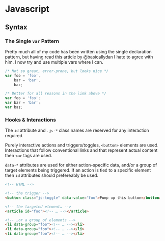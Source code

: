 # Javascript

## Syntax

### The Single `var` Pattern
Pretty much all of my code has been written using the single declaration pattern, but having read [this article](http://danielhough.co.uk/blog/single-var-pattern-rant) by [@basicallydan](http://twitter.com/basicallydan) I hate to agree with him. I now try and use multiple vars where I can.

```js
/* Not so great, error-prone, but looks nice */
var foo = 'foo',
	bar = 'bar',
	baz;

/* Better for all reasons in the link above */
var foo = 'foo';
var bar = 'bar';
var baz;

```

### Hooks & Interactions

The `id` attribute and `.js-*` class names are reserved for any interaction required.

Purely interactive actions and triggers/toggles, `<button>` elements are used. Interactions that follow conventional links and that represent actual content then `<a>` tags are used.

`data-*` attributes are used for either action-specific data, and/or a group of target elements being triggered. If an action is tied to a specific element then `id` attributes should prefereably be used.

```html
<!-- HTML -->

<!-- the trigger -->
<button class="js-toggle" data-value="foo">Pump up this button</button>

<!-- the targeted element… -->
<article id="foo"><!-- … --></article>

<!-- …or a group of elements -->
<li data-group="foo"><!-- … --></li>
<li data-group="foo"><!-- … --></li>
<li data-group="foo"><!-- … --></li>
```
